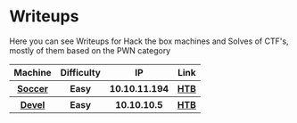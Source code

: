 # Writeups

Here you can see Writeups for Hack the box machines and Solves of CTF's, mostly of them based on the PWN category

<table align="center">
  <tr>
    <th>Machine</th>
    <th>Difficulty</th>
    <th>IP</th>
    <th>Link</th>
  </tr>
  <tr>
    <th><a href="https://github.com/Wanasgheo/Writeups/tree/main/HackTheBox/Easy/Soccer" target="_BLANK">Soccer</a></th>
    <th>Easy</th>
    <th>10.10.11.194</th>
    <th><a href="https://app.hackthebox.com/machines/519" target="_BLANK"> HTB</th>
  </tr>
  <tr>
    <th><a href="https://github.com/Wanasgheo/Writeups/tree/main/HackTheBox/Easy/Devel" target="_BLANK">Devel</a></th>
    <th>Easy</th>
    <th>10.10.10.5</th>
    <th><a href="https://app.hackthebox.com/machines/3" target="_BLANK"> HTB</th>
  </tr>
</table>

